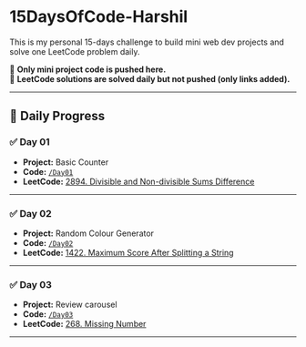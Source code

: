 # 15DaysOfCode-Harshil

This is my personal 15-days challenge to build mini web dev projects and solve one LeetCode problem daily.

📌 **Only mini project code is pushed here.**  
🧠 **LeetCode solutions are solved daily but not pushed (only links added).**

---

## 📅 Daily Progress

### ✅ Day 01  
-  **Project:** Basic Counter
-  **Code:** [`/Day01`](./Day01) 
-  **LeetCode:** [2894. Divisible and Non-divisible Sums Difference]( https://leetcode.com/problems/divisible-and-non-divisible-sums-difference/description/)

---

### ✅ Day 02  
-  **Project:** Random Colour Generator 
-  **Code:** [`/Day02`](./Day02) 
-  **LeetCode:** [1422. Maximum Score After Splitting a String]( https://leetcode.com/problems/maximum-score-after-splitting-a-string/description/)

---

### ✅ Day 03  
-  **Project:** Review carousel 
-  **Code:** [`/Day03`](./Day03) 
-  **LeetCode:** [268. Missing Number]( https://leetcode.com/problems/missing-number/description/)

---
